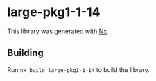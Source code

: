 # large-pkg1-1-14

This library was generated with [Nx](https://nx.dev).

## Building

Run `nx build large-pkg1-1-14` to build the library.
